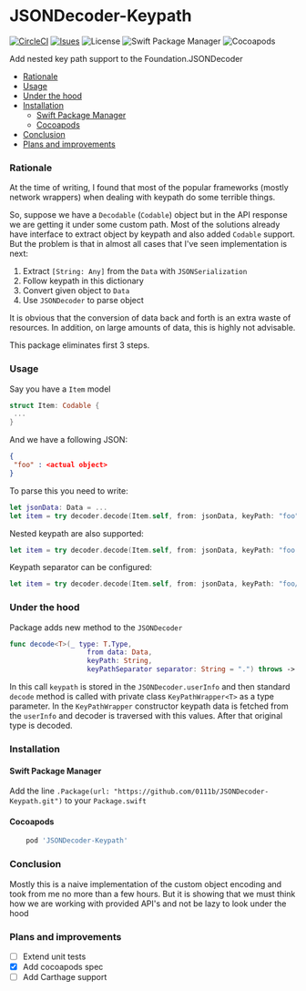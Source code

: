 # JSONDecoder-Keypath

[![CircleCI](https://img.shields.io/circleci/project/github/0111b/JSONDecoder-Keypath.svg)](https://circleci.com/gh/0111b/JSONDecoder-Keypath) [![Isues](https://img.shields.io/github/issues/0111b/JSONDecoder-Keypath.svg)](https://github.com/0111b/JSONDecoder-Keypath/issues) ![License](https://img.shields.io/badge/license-MIT-ff69b4.svg) ![Swift Package Manager](https://img.shields.io/badge/spm-supported-blue.svg) ![Cocoapods](https://img.shields.io/badge/cocoapods-supported-blue.svg)

Add nested key path support to the Foundation.JSONDecoder

<!-- TOC -->

- [Rationale](#rationale)
- [Usage](#usage)
- [Under the hood](#under-the-hood)
- [Installation](#installation)
    - [Swift Package Manager](#swift-package-manager)
    - [Cocoapods](#cocoapods)
- [Conclusion](#conclusion)
- [Plans and improvements](#plans-and-improvements)

<!-- /TOC -->

### Rationale

At the time of writing, I found that most of the popular frameworks (mostly network wrappers) when dealing with keypath do some terrible things.

So, suppose we have a `Decodable` (`Codable`) object but in the API response we are getting it under some custom path.  Most of the solutions already have interface to extract object by keypath and also added `Codable` support. But the problem is that in almost all cases that I've seen implementation is next:
1. Extract  `[String: Any]` from the `Data` with `JSONSerialization`
2. Follow keypath in this dictionary
3. Convert given object to `Data`
4. Use `JSONDecoder` to parse object

It is obvious that the conversion of data back and forth is an extra waste of resources. In addition, on large amounts of data, this is highly not advisable.

This package eliminates first 3 steps.

### Usage

Say you have a `Item` model

```Swift
struct Item: Codable {
 ...
}
```

And we have a following JSON:

```JSON
{
 "foo" : <actual object>
}
```

To parse this you need to write:

```Swift
let jsonData: Data = ...
let item = try decoder.decode(Item.self, from: jsonData, keyPath: "foo")
```

Nested keypath are also supported:

```Swift
let item = try decoder.decode(Item.self, from: jsonData, keyPath: "foo.bar")
```

Keypath separator can be configured:

```Swift
let item = try decoder.decode(Item.self, from: jsonData, keyPath: "foo/bar", keyPathSeparator: "/")
```

### Under the hood

Package adds new method to the `JSONDecoder`

```Swift
func decode<T>(_ type: T.Type,
                   from data: Data,
                   keyPath: String,
                   keyPathSeparator separator: String = ".") throws -> T where T : Decodable
```

In this call `keypath` is stored in the `JSONDecoder.userInfo` and then standard `decode` method is called with private class `KeyPathWrapper<T>` as a type parameter. In the `KeyPathWrapper` constructor keypath data is fetched from the `userInfo` and decoder is traversed with this values. After that original type is decoded.

### Installation

#### Swift Package Manager

Add the line `.Package(url: "https://github.com/0111b/JSONDecoder-Keypath.git")` to your `Package.swift`

#### Cocoapods

```Ruby
    pod 'JSONDecoder-Keypath'
```

### Conclusion
Mostly this is a naive implementation of the custom object encoding and took from me no more than a few hours. But it is showing that we must think how we are working with provided API's and not be lazy to look under the hood

### Plans and improvements
- [ ] Extend unit tests
- [x] Add cocoapods spec 
- [ ] Add Carthage support
